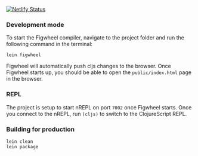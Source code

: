 [![Netlify Status](https://api.netlify.com/api/v1/badges/d934dd81-519b-42eb-a7d1-a97f9941bdbe/deploy-status)](https://app.netlify.com/sites/trendcat/deploys)

### Development mode

To start the Figwheel compiler, navigate to the project folder and run the following command in the terminal:

```
lein figwheel
```

Figwheel will automatically push cljs changes to the browser.
Once Figwheel starts up, you should be able to open the `public/index.html` page in the browser.

### REPL

The project is setup to start nREPL on port `7002` once Figwheel starts.
Once you connect to the nREPL, run `(cljs)` to switch to the ClojureScript REPL.

### Building for production

```
lein clean
lein package
```
